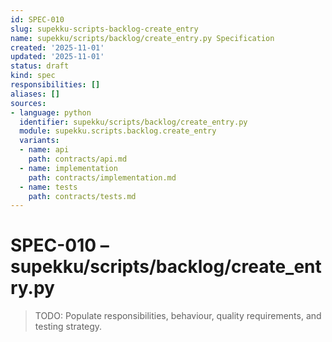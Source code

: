 ```yaml
---
id: SPEC-010
slug: supekku-scripts-backlog-create_entry
name: supekku/scripts/backlog/create_entry.py Specification
created: '2025-11-01'
updated: '2025-11-01'
status: draft
kind: spec
responsibilities: []
aliases: []
sources:
- language: python
  identifier: supekku/scripts/backlog/create_entry.py
  module: supekku.scripts.backlog.create_entry
  variants:
  - name: api
    path: contracts/api.md
  - name: implementation
    path: contracts/implementation.md
  - name: tests
    path: contracts/tests.md
---
```


# SPEC-010 – supekku/scripts/backlog/create_entry.py

> TODO: Populate responsibilities, behaviour, quality requirements, and testing strategy.
